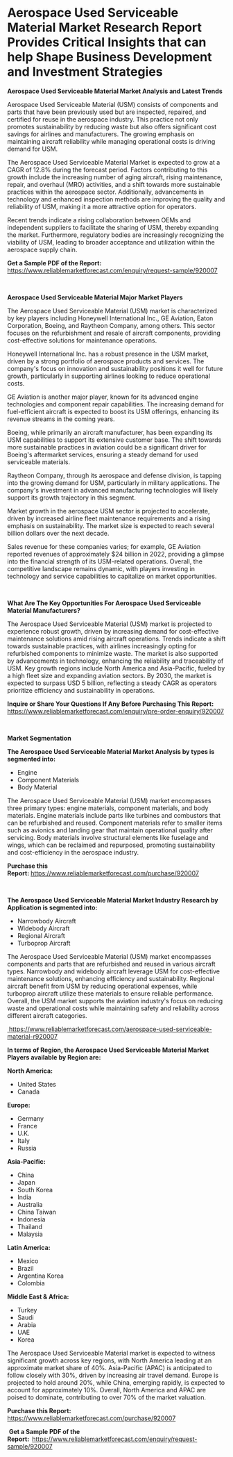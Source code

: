 <p><h1>Aerospace Used Serviceable Material Market Research Report Provides Critical Insights that can help Shape Business Development and Investment Strategies</h1></p><p><strong>Aerospace Used Serviceable Material Market Analysis and Latest Trends</strong></p>
<p><p>Aerospace Used Serviceable Material (USM) consists of components and parts that have been previously used but are inspected, repaired, and certified for reuse in the aerospace industry. This practice not only promotes sustainability by reducing waste but also offers significant cost savings for airlines and manufacturers. The growing emphasis on maintaining aircraft reliability while managing operational costs is driving demand for USM.</p><p>The Aerospace Used Serviceable Material Market is expected to grow at a CAGR of 12.8% during the forecast period. Factors contributing to this growth include the increasing number of aging aircraft, rising maintenance, repair, and overhaul (MRO) activities, and a shift towards more sustainable practices within the aerospace sector. Additionally, advancements in technology and enhanced inspection methods are improving the quality and reliability of USM, making it a more attractive option for operators. </p><p>Recent trends indicate a rising collaboration between OEMs and independent suppliers to facilitate the sharing of USM, thereby expanding the market. Furthermore, regulatory bodies are increasingly recognizing the viability of USM, leading to broader acceptance and utilization within the aerospace supply chain.</p></p>
<p><strong>Get a Sample PDF of the Report:&nbsp;</strong> <a href="https://www.reliablemarketforecast.com/enquiry/request-sample/920007?utm_campaign=3165&utm_medium=2&utm_source=Github&utm_content=ia&utm_term=18042025&utm_id=aerospace-used-serviceable-material">https://www.reliablemarketforecast.com/enquiry/request-sample/920007</a></p>
<p>&nbsp;</p>
<p><strong>Aerospace Used Serviceable Material Major Market Players</strong></p>
<p><p>The Aerospace Used Serviceable Material (USM) market is characterized by key players including Honeywell International Inc., GE Aviation, Eaton Corporation, Boeing, and Raytheon Company, among others. This sector focuses on the refurbishment and resale of aircraft components, providing cost-effective solutions for maintenance operations.</p><p>Honeywell International Inc. has a robust presence in the USM market, driven by a strong portfolio of aerospace products and services. The company's focus on innovation and sustainability positions it well for future growth, particularly in supporting airlines looking to reduce operational costs. </p><p>GE Aviation is another major player, known for its advanced engine technologies and component repair capabilities. The increasing demand for fuel-efficient aircraft is expected to boost its USM offerings, enhancing its revenue streams in the coming years.</p><p>Boeing, while primarily an aircraft manufacturer, has been expanding its USM capabilities to support its extensive customer base. The shift towards more sustainable practices in aviation could be a significant driver for Boeing's aftermarket services, ensuring a steady demand for used serviceable materials.</p><p>Raytheon Company, through its aerospace and defense division, is tapping into the growing demand for USM, particularly in military applications. The company's investment in advanced manufacturing technologies will likely support its growth trajectory in this segment.</p><p>Market growth in the aerospace USM sector is projected to accelerate, driven by increased airline fleet maintenance requirements and a rising emphasis on sustainability. The market size is expected to reach several billion dollars over the next decade.</p><p>Sales revenue for these companies varies; for example, GE Aviation reported revenues of approximately $24 billion in 2022, providing a glimpse into the financial strength of its USM-related operations. Overall, the competitive landscape remains dynamic, with players investing in technology and service capabilities to capitalize on market opportunities.</p></p>
<p>&nbsp;</p>
<p><strong>What Are The Key Opportunities For Aerospace Used Serviceable Material Manufacturers?</strong></p>
<p><p>The Aerospace Used Serviceable Material (USM) market is projected to experience robust growth, driven by increasing demand for cost-effective maintenance solutions amid rising aircraft operations. Trends indicate a shift towards sustainable practices, with airlines increasingly opting for refurbished components to minimize waste. The market is also supported by advancements in technology, enhancing the reliability and traceability of USM. Key growth regions include North America and Asia-Pacific, fueled by a high fleet size and expanding aviation sectors. By 2030, the market is expected to surpass USD 5 billion, reflecting a steady CAGR as operators prioritize efficiency and sustainability in operations.</p></p>
<p><strong>Inquire or Share Your Questions If Any Before Purchasing This Report:</strong> <a href="https://www.reliablemarketforecast.com/enquiry/pre-order-enquiry/920007?utm_campaign=3165&utm_medium=2&utm_source=Github&utm_content=ia&utm_term=18042025&utm_id=aerospace-used-serviceable-material">https://www.reliablemarketforecast.com/enquiry/pre-order-enquiry/920007</a></p>
<p>&nbsp;</p>
<p><strong>Market Segmentation</strong></p>
<p><strong>The Aerospace Used Serviceable Material Market Analysis by types is segmented into:</strong></p>
<p><ul><li>Engine</li><li>Component Materials</li><li>Body Material</li></ul></p>
<p><p>The Aerospace Used Serviceable Material (USM) market encompasses three primary types: engine materials, component materials, and body materials. Engine materials include parts like turbines and combustors that can be refurbished and reused. Component materials refer to smaller items such as avionics and landing gear that maintain operational quality after servicing. Body materials involve structural elements like fuselage and wings, which can be reclaimed and repurposed, promoting sustainability and cost-efficiency in the aerospace industry.</p></p>
<p><strong>Purchase this Report:&nbsp;</strong><a href="https://www.reliablemarketforecast.com/purchase/920007?utm_campaign=3165&utm_medium=2&utm_source=Github&utm_content=ia&utm_term=18042025&utm_id=aerospace-used-serviceable-material">https://www.reliablemarketforecast.com/purchase/920007</a></p>
<p>&nbsp;</p>
<p><strong>The Aerospace Used Serviceable Material Market Industry Research by Application is segmented into:</strong></p>
<p><ul><li>Narrowbody Aircraft</li><li>Widebody Aircraft</li><li>Regional Aircraft</li><li>Turboprop Aircraft</li></ul></p>
<p><p>The Aerospace Used Serviceable Material (USM) market encompasses components and parts that are refurbished and reused in various aircraft types. Narrowbody and widebody aircraft leverage USM for cost-effective maintenance solutions, enhancing efficiency and sustainability. Regional aircraft benefit from USM by reducing operational expenses, while turboprop aircraft utilize these materials to ensure reliable performance. Overall, the USM market supports the aviation industry's focus on reducing waste and operational costs while maintaining safety and reliability across different aircraft categories.</p></p>
<p><a href="https://www.reliablemarketforecast.com/aerospace-used-serviceable-material-r920007?utm_campaign=3165&utm_medium=2&utm_source=Github&utm_content=ia&utm_term=18042025&utm_id=aerospace-used-serviceable-material">&nbsp;https://www.reliablemarketforecast.com/aerospace-used-serviceable-material-r920007</a></p>
<p><strong>In terms of Region, the Aerospace Used Serviceable Material Market Players available by Region are:</strong></p>
<p>
    <p> <strong> North America: </strong>
        <ul>
            <li>United States</li>
            <li>Canada</li>
        </ul>
        </p> 
    <p> <strong> Europe: </strong>
        <ul>
            <li>Germany</li>
            <li>France</li>
            <li>U.K.</li>
            <li>Italy</li>
            <li>Russia</li>
        </ul>
        </p> 
    <p> <strong> Asia-Pacific: </strong>
        <ul>
            <li>China</li>
            <li>Japan</li>
            <li>South Korea</li>
            <li>India</li>
            <li>Australia</li>
            <li>China Taiwan</li>
            <li>Indonesia</li>
            <li>Thailand</li>
            <li>Malaysia</li>
        </ul>
        </p> 
    <p> <strong> Latin America: </strong>
        <ul>
            <li>Mexico</li>
            <li>Brazil</li>
            <li>Argentina Korea</li>
            <li>Colombia</li>
        </ul>
        </p> 
    <p> <strong> Middle East & Africa: </strong>
        <ul>
            <li>Turkey</li>
            <li>Saudi</li>
            <li>Arabia</li>
            <li>UAE</li>
            <li>Korea</li>
        </ul>
    </p>
    </p>
<p><p>The Aerospace Used Serviceable Material market is expected to witness significant growth across key regions, with North America leading at an approximate market share of 40%. Asia-Pacific (APAC) is anticipated to follow closely with 30%, driven by increasing air travel demand. Europe is projected to hold around 20%, while China, emerging rapidly, is expected to account for approximately 10%. Overall, North America and APAC are poised to dominate, contributing to over 70% of the market valuation.</p></p>
<p><strong>Purchase this Report: </strong><a href="https://www.reliablemarketforecast.com/purchase/920007?utm_campaign=3165&utm_medium=2&utm_source=Github&utm_content=ia&utm_term=18042025&utm_id=aerospace-used-serviceable-material">https://www.reliablemarketforecast.com/purchase/920007</a></p>
<p>&nbsp;<strong>Get a Sample PDF of the Report:&nbsp;&nbsp;</strong><a href="https://www.reliablemarketforecast.com/enquiry/request-sample/920007?utm_campaign=3165&utm_medium=2&utm_source=Github&utm_content=ia&utm_term=18042025&utm_id=aerospace-used-serviceable-material">https://www.reliablemarketforecast.com/enquiry/request-sample/920007</a></p>
<p><strong></strong></p>
<p><p></p><p></p><p></p></p>